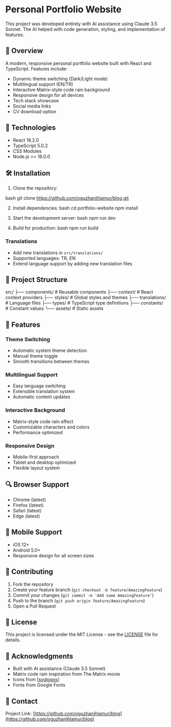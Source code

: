 # Personal Portfolio Website

This project was developed entirely with AI assistance using Claude 3.5 Sonnet. The AI helped with code generation, styling, and implementation of features.

## 🌟 Overview

A modern, responsive personal portfolio website built with React and TypeScript. Features include:
- Dynamic theme switching (Dark/Light mode)
- Multilingual support (EN/TR)
- Interactive Matrix-style code rain background
- Responsive design for all devices
- Tech stack showcase
- Social media links
- CV download option

## 🚀 Technologies

- React 18.2.0
- TypeScript 5.0.2
- CSS Modules
- Node.js >= 16.0.0

## 🛠️ Installation

1. Clone the repository:

bash
git clone https://github.com/oguzhanihlamur/blog.git

2. Install dependencies:
bash
cd portfolio-website
npm install

3. Start the development server:
bash
npm run dev

4. Build for production:
bash
npm run build

### Translations
- Add new translations in `src/translations/`
- Supported languages: TR, EN
- Extend language support by adding new translation files

## 📁 Project Structure
src/
├── components/ # Reusable components
├── context/ # React context providers
├── styles/ # Global styles and themes
├── translations/ # Language files
├── types/ # TypeScript type definitions
├── constants/ # Constant values
└── assets/ # Static assets

## 🎨 Features

### Theme Switching
- Automatic system theme detection
- Manual theme toggle
- Smooth transitions between themes

### Multilingual Support
- Easy language switching
- Extensible translation system
- Automatic content updates

### Interactive Background
- Matrix-style code rain effect
- Customizable characters and colors
- Performance optimized

### Responsive Design
- Mobile-first approach
- Tablet and desktop optimized
- Flexible layout system

## 🔍 Browser Support

- Chrome (latest)
- Firefox (latest)
- Safari (latest)
- Edge (latest)

## 📱 Mobile Support

- iOS 12+
- Android 5.0+
- Responsive design for all screen sizes

## 🤝 Contributing

1. Fork the repository
2. Create your feature branch (`git checkout -b feature/AmazingFeature`)
3. Commit your changes (`git commit -m 'Add some AmazingFeature'`)
4. Push to the branch (`git push origin feature/AmazingFeature`)
5. Open a Pull Request

## 📄 License

This project is licensed under the MIT License - see the [LICENSE](LICENSE) file for details.

## 🙏 Acknowledgments

- Built with AI assistance (Claude 3.5 Sonnet)
- Matrix code rain inspiration from The Matrix movie
- Icons from [[svglogos](https://svglogos.dev)]
- Fonts from Google Fonts

## 📧 Contact

Project Link: [https://github.com/oguzhanihlamur/blog](https://github.com/oguzhanihlamur/blog)